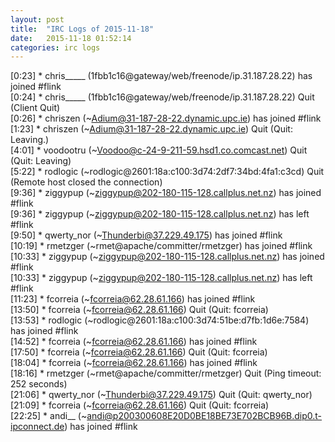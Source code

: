 ```yaml
---
layout: post
title:  "IRC Logs of 2015-11-18"
date:   2015-11-18 01:52:14
categories: irc logs
---
```

<span class="irc-date">[0:23]</span> <span class="irc-green">* chris_____ (1fbb1c16@gateway/web/freenode/ip.31.187.28.22) has joined #flink</span><br />
<span class="irc-date">[0:24]</span> <span class="irc-navy">* chris_____ (1fbb1c16@gateway/web/freenode/ip.31.187.28.22) Quit (Client Quit)</span><br />
<span class="irc-date">[0:26]</span> <span class="irc-green">* chriszen (~Adium@31-187-28-22.dynamic.upc.ie) has joined #flink</span><br />
<span class="irc-date">[1:23]</span> <span class="irc-navy">* chriszen (~Adium@31-187-28-22.dynamic.upc.ie) Quit (Quit: Leaving.)</span><br />
<span class="irc-date">[4:01]</span> <span class="irc-navy">* voodootru (~Voodoo@c-24-9-211-59.hsd1.co.comcast.net) Quit (Quit: Leaving)</span><br />
<span class="irc-date">[5:22]</span> <span class="irc-navy">* rodlogic (~rodlogic@2601:18a:c100:3d74:2df7:34bd:4fa1:c3cd) Quit (Remote host closed the connection)</span><br />
<span class="irc-date">[9:36]</span> <span class="irc-green">* ziggypup (~ziggypup@202-180-115-128.callplus.net.nz) has joined #flink</span><br />
<span class="irc-date">[9:36]</span> <span class="irc-green">* ziggypup (~ziggypup@202-180-115-128.callplus.net.nz) has left #flink</span><br />
<span class="irc-date">[9:50]</span> <span class="irc-green">* qwerty_nor (~Thunderbi@37.229.49.175) has joined #flink</span><br />
<span class="irc-date">[10:19]</span> <span class="irc-green">* rmetzger (~rmet@apache/committer/rmetzger) has joined #flink</span><br />
<span class="irc-date">[10:33]</span> <span class="irc-green">* ziggypup (~ziggypup@202-180-115-128.callplus.net.nz) has joined #flink</span><br />
<span class="irc-date">[10:33]</span> <span class="irc-green">* ziggypup (~ziggypup@202-180-115-128.callplus.net.nz) has left #flink</span><br />
<span class="irc-date">[11:23]</span> <span class="irc-green">* fcorreia (~fcorreia@62.28.61.166) has joined #flink</span><br />
<span class="irc-date">[13:50]</span> <span class="irc-navy">* fcorreia (~fcorreia@62.28.61.166) Quit (Quit: fcorreia)</span><br />
<span class="irc-date">[13:53]</span> <span class="irc-green">* rodlogic (~rodlogic@2601:18a:c100:3d74:51be:d7fb:1d6e:7584) has joined #flink</span><br />
<span class="irc-date">[14:52]</span> <span class="irc-green">* fcorreia (~fcorreia@62.28.61.166) has joined #flink</span><br />
<span class="irc-date">[17:50]</span> <span class="irc-navy">* fcorreia (~fcorreia@62.28.61.166) Quit (Quit: fcorreia)</span><br />
<span class="irc-date">[18:04]</span> <span class="irc-green">* fcorreia (~fcorreia@62.28.61.166) has joined #flink</span><br />
<span class="irc-date">[18:16]</span> <span class="irc-navy">* rmetzger (~rmet@apache/committer/rmetzger) Quit (Ping timeout: 252 seconds)</span><br />
<span class="irc-date">[21:06]</span> <span class="irc-navy">* qwerty_nor (~Thunderbi@37.229.49.175) Quit (Quit: qwerty_nor)</span><br />
<span class="irc-date">[21:09]</span> <span class="irc-navy">* fcorreia (~fcorreia@62.28.61.166) Quit (Quit: fcorreia)</span><br />
<span class="irc-date">[22:25]</span> <span class="irc-green">* andi__ (~andi@p200300608E20D0BE18BE73E702BCB96B.dip0.t-ipconnect.de) has joined #flink</span><br />
